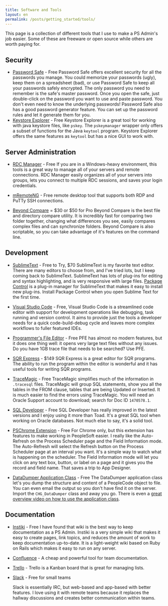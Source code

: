 ```yaml
---
title: Software and Tools
layout: en
permalink: /posts/getting_started/tools/
---
```



This page is a collection of different tools that I use to make a PS Admin's job easier. Some of these are freeware or open source while others are worth paying for.

## Security

*   [Password Safe][1] - Free Password Safe offers excellent security for all the passwords you manage. You could memorize your passwords (ugly), keep them on a spreadsheet (bad), or use Password Safe to keep all your passwords safely encrypted. The only password you need to remember is the safe's master password. Once you open the safe, just double-click on the password you want to use and paste password. You don't even need to know the underlying passwords! Password Safe also has a good password generator feature. You can set up the password rules and let it generate them for you.
*   [Keystore Explorer][2] - Free Keystore Explorer is a great tool for working with java keystore files, like `pskey`. The `pskeymanager` wrapper only offers a subset of functions for the Java `keytool` program. Keystore Explorer offers the same features as `keytool` but has a nice GUI to work with.

## Server Administration

*   [RDC Manager][3] - Free If you are in a Windows-heavy environment, this tools is a great way to manage all of your servers and remote connections. RDC Manager easily organizes all of your servers into groups, lets you connect to multiple RDC sessions, and saves your login credentials.

*   [mRemoteNG][4] - Free remote desktop tool that supports both RDP and PuTTy SSH connections.

*   [Beyond Compare][5] = $30 or $50 for Pro Beyond Compare is the best file and directory compare utility. It is incredibly fast for comparing two folder together, changing what differences you see, easily compares complex files and can synchronize folders. Beyond Compare is also scriptable, so you can take advantage of it's features on the command line.

## Development

*   [SublimeText][6] - Free to Try, $70 SublimeText is my favorite text editor. There are many editors to choose from, and I've tried lots, but I keep coming back to SublimeText. SublimeText has lots of plug-ins for editing and syntax highlighting, and is very responsive with large files. [Package Control][7] is a plug-in manager for SublimeText that makes it easy to install new plug-ins. Install Package Control when you open Sublime Text for the first time.

*   [Visual Studio Code][17] - Free, Visual Studio Code is a streamlined code editor with support for development operations like debugging, task running and version control. It aims to provide just the tools a developer needs for a quick code-build-debug cycle and leaves more complex workflows to fuller featured IDEs.

*   [Programmer's File Editor][8] - Free PFE has almost no modern features, but it does one thing well: it opens very large text files without any issues. Do you have 1GB trace file that needs to be searched? Use PFE.

*   [SQR Express][9] - $149 SQR Express is a great editor for SQR programs. The ability to run the program within the editor is wonderful and it has useful tools for writing SQR programs.

*   [TraceMagic][10] - Free TraceMagic simplifies much of the information in `.tracesql` files. TraceMagic will group SQL statements, show you all the tables in the FROM clause, tables that are being Updated or Inserted. It is much easier to find the errors using TraceMagic. You will need an Oracle Support account to download; search for Doc ID `1470578.1`.

*   [SQL Developer][11] - Free SQL Developer has really improved in the latest versions and I enjoy using it more than Toad. It's a great SQL tool when working on Oracle databases. Not much else to say, it's a solid tool.

*   [PSChrome Extension][12] - Free For Chrome only, but this extension has features to make working in PeopleSoft easier. I really like the Auto-Refresh on the Process Scheduler page and the Field Information mode. The Auto-Refresh will select the Refresh button on the Process Scheduler page at an interval you want. It's a simple way to watch what is happening on the scheduler. The Field Information mode will let you click on any text box, button, or label on a page and it gives you the record and field name. That saves a trip to App Designer.

*   [DataDumper Application Class][13] - Free The DataDumper application class let's you dump the structure and content of a PeopleCode object to file. You can even email the output so you don't have find it on the server. Import the `CHG_DataDumper` class and away you go. There is even a [great overview video on how to use the application class][14].

## Documentation

*   [Instiki][15] - Free I have found that wiki is the best way to keep documentation as a PS Admin. Instiki is a very simple wiki that makes it easy to create pages, link topics, and reduces the amount of work to keep documentation up-to-date. It is a light-weight wiki based on Ruby on Rails which makes it easy to run on any server.

*   [Confluence](https://www.atlassian.com/software/confluence) - A cheap and powerful tool for team documentation.

*   [Trello](https://trello.com/) - Trello is a Kanban board that is great for managing lists.

*   [Slack][16] - Free for small teams
    
    Slack is essentially IRC, but web-based and app-based with better features. I love using it with remote teams because it replaces the hallway discussions and creates better communication within teams.

 [1]: http://www.pwsafe.org
 [2]: http://keystore-explorer.sourceforge.net
 [3]: http://www.microsoft.com/en-us/download/details.aspx?id=44989
 [4]: https://github.com/mRemoteNG/mRemoteNG
 [5]: http://www.scootersoftware.com
 [6]: http://www.sublimetext.com
 [7]: https://packagecontrol.io/installation#st3
 [8]: http://www.lancaster.ac.uk/~steveb/cpaap/pfe/pfefiles.htm
 [9]: http://www.bcstools.com
 [10]: http://support.oracle.com
 [11]: http://www.oracle.com/technetwork/developer-tools/sql-developer/downloads/index.html
 [12]: https://chrome.google.com/webstore/detail/pschrome/cpgoncheakfjhldfbebekijoeaabnfeb?hl=en
 [13]: http://www.cedarhillsgroup.com/training-videos/peoplecode-debugging-with-the-datadumper
 [14]: http://www.cedarhillsgroup.com/knowledge-base/kbarticles/introduction-to-the-datadumper-logger
 [15]: https://github.com/parasew/instiki
 [16]: https://slack.com
 [17]: https://code.visualstudio.com/
